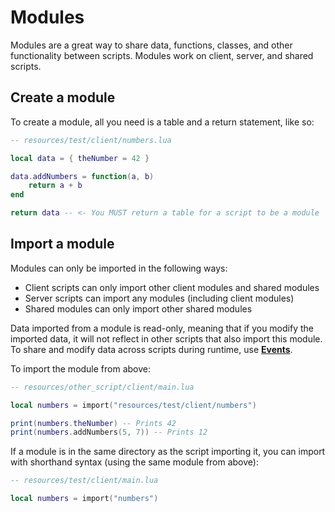 # Modules

Modules are a great way to share data, functions, classes, and other functionality between scripts. Modules work on client, server, and shared scripts.

## Create a module

To create a module, all you need is a table and a return statement, like so:

```lua
-- resources/test/client/numbers.lua

local data = { theNumber = 42 }

data.addNumbers = function(a, b)
    return a + b
end

return data -- <- You MUST return a table for a script to be a module
```

## Import a module

Modules can only be imported in the following ways:
 - Client scripts can only import other client modules and shared modules
 - Server scripts can import any modules (including client modules)
 - Shared modules can only import other shared modules

Data imported from a module is read-only, meaning that if you modify the imported data, it will not reflect in other scripts that also import this module. To share and modify data across scripts during runtime, use **[Events](/docs/shared-api/events)**.

To import the module from above:

```lua
-- resources/other_script/client/main.lua

local numbers = import("resources/test/client/numbers")

print(numbers.theNumber) -- Prints 42
print(numbers.addNumbers(5, 7)) -- Prints 12
```

If a module is in the same directory as the script importing it, you can import with shorthand syntax (using the same module from above):

```lua
-- resources/test/client/main.lua

local numbers = import("numbers")
```
